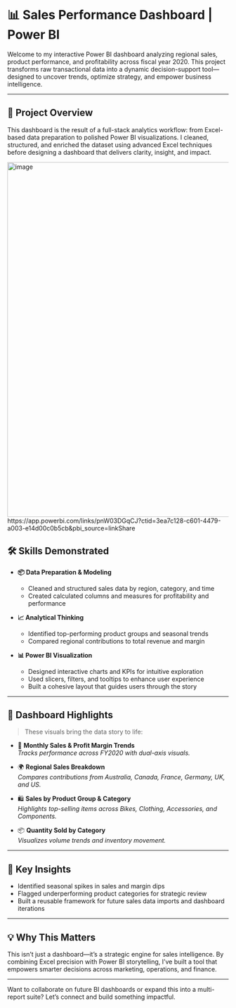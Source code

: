 
# 📊 Sales Performance Dashboard | Power BI

Welcome to my interactive Power BI dashboard analyzing regional sales, product performance, and profitability across fiscal year 2020. This project transforms raw transactional data into a dynamic decision-support tool—designed to uncover trends, optimize strategy, and empower business intelligence.

---

## 🚀 Project Overview

This dashboard is the result of a full-stack analytics workflow: from Excel-based data preparation to polished Power BI visualizations. I cleaned, structured, and enriched the dataset using advanced Excel techniques before designing a dashboard that delivers clarity, insight, and impact.

<img width="1442" height="807" alt="image" src="https://github.com/user-attachments/assets/fe38ea5a-f181-4c98-80ca-cba91d9b643c" />
https://app.powerbi.com/links/pnW03DGqCJ?ctid=3ea7c128-c601-4479-a003-e14d00c0b5cb&pbi_source=linkShare

## 🛠️ Skills Demonstrated

- **📦 Data Preparation & Modeling**
  - Cleaned and structured sales data by region, category, and time
  - Created calculated columns and measures for profitability and performance

- **📈 Analytical Thinking**
  - Identified top-performing product groups and seasonal trends
  - Compared regional contributions to total revenue and margin

- **📊 Power BI Visualization**
  - Designed interactive charts and KPIs for intuitive exploration
  - Used slicers, filters, and tooltips to enhance user experience
  - Built a cohesive layout that guides users through the story
---

## 📸 Dashboard Highlights

> These visuals bring the data story to life:

- 📅 **Monthly Sales & Profit Margin Trends**  
  _Tracks performance across FY2020 with dual-axis visuals._

- 🌍 **Regional Sales Breakdown**  
  _Compares contributions from Australia, Canada, France, Germany, UK, and US._

- 🛍️ **Sales by Product Group & Category**  
  _Highlights top-selling items across Bikes, Clothing, Accessories, and Components._

- 📦 **Quantity Sold by Category**  
  _Visualizes volume trends and inventory movement._

---

## 📌 Key Insights

- Identified seasonal spikes in sales and margin dips
- Flagged underperforming product categories for strategic review
- Built a reusable framework for future sales data imports and dashboard iterations

---

## 💡 Why This Matters

This isn’t just a dashboard—it’s a strategic engine for sales intelligence. By combining Excel precision with Power BI storytelling, I’ve built a tool that empowers smarter decisions across marketing, operations, and finance.

---

Want to collaborate on future BI dashboards or expand this into a multi-report suite? Let’s connect and build something impactful.
